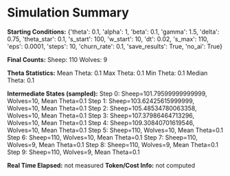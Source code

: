 # Simulation Summary

**Starting Conditions:**
{'theta': 0.1, 'alpha': 1, 'beta': 0.1, 'gamma': 1.5, 'delta': 0.75, 'theta_star': 0.1, 's_start': 100, 'w_start': 10, 'dt': 0.02, 's_max': 110, 'eps': 0.0001, 'steps': 10, 'churn_rate': 0.1, 'save_results': True, 'no_ai': True}

**Final Counts:**
Sheep: 110
Wolves: 9

**Theta Statistics:**
Mean Theta: 0.1
Max Theta: 0.1
Min Theta: 0.1
Median Theta: 0.1

**Intermediate States (sampled):**
Step 0: Sheep=101.79599999999999, Wolves=10, Mean Theta=0.1
Step 1: Sheep=103.62425615999999, Wolves=10, Mean Theta=0.1
Step 2: Sheep=105.48534780063358, Wolves=10, Mean Theta=0.1
Step 3: Sheep=107.37986464713296, Wolves=10, Mean Theta=0.1
Step 4: Sheep=109.30840701619546, Wolves=10, Mean Theta=0.1
Step 5: Sheep=110, Wolves=10, Mean Theta=0.1
Step 6: Sheep=110, Wolves=10, Mean Theta=0.1
Step 7: Sheep=110, Wolves=9, Mean Theta=0.1
Step 8: Sheep=110, Wolves=9, Mean Theta=0.1
Step 9: Sheep=110, Wolves=9, Mean Theta=0.1

**Real Time Elapsed:** not measured
**Token/Cost Info:** not computed